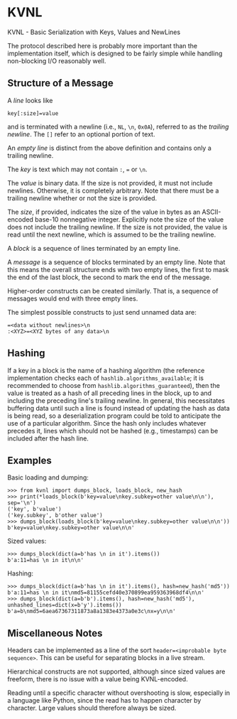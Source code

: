# KVNL
KVNL - Basic Serialization with Keys, Values and NewLines

The protocol described here is probably more important than the implementation itself, which is designed to be fairly simple while handling non-blocking I/O reasonably well.

## Structure of a Message

A *line* looks like
```
key[:size]=value
```
and is terminated with a newline (i.e., `NL`, `\n`, `0x0A`), referred to as the *trailing newline*. The `[]` refer to an optional portion of text.

An *empty line* is distinct from the above definition and contains only a trailing newline.

The *key* is text which may not contain `:`, `=` or `\n`.

The *value* is binary data. If the size is not provided, it must not include newlines. Otherwise, it is completely arbitrary. Note that there must be a trailing newline whether or not the size is provided.

The *size*, if provided, indicates the size of the value in bytes as an ASCII-encoded base-10 nonnegative integer. Explicitly note the size of the value does not include the trailing newline. If the size is not provided, the value is read until the next newline, which is assumed to be the trailing newline.

A *block* is a sequence of lines terminated by an empty line.

A *message* is a sequence of blocks terminated by an empty line. Note that this means the overall structure ends with two empty lines, the first to mask the end of the last block, the second to mark the end of the message.

Higher-order constructs can be created similarly. That is, a sequence of messages would end with three empty lines.

The simplest possible constructs to just send unnamed data are:

```
=<data without newlines>\n
:<XYZ>=<XYZ bytes of any data>\n
```

## Hashing

If a key in a block is the name of a hashing algorithm (the reference implementation checks each of `hashlib.algorithms_available`; it is recommended to choose from `hashlib.algorithms_guaranteed`), then the value is treated as a hash of all preceding lines in the block, up to and including the preceding line's trailing newline. In general, this necessitates buffering data until such a line is found instead of updating the hash as data is being read, so a deserialization program could be told to anticipate the use of a particular algorithm. Since the hash only includes whatever precedes it, lines which should not be hashed (e.g., timestamps) can be included after the hash line.

## Examples

Basic loading and dumping:

```
>>> from kvnl import dumps_block, loads_block, new_hash
>>> print(*loads_block(b'key=value\nkey.subkey=other value\n\n'), sep='\n')
('key', b'value')
('key.subkey', b'other value')
>>> dumps_block(loads_block(b'key=value\nkey.subkey=other value\n\n'))
b'key=value\nkey.subkey=other value\n\n'
```

Sized values:

```
>>> dumps_block(dict(a=b'has \n in it').items())
b'a:11=has \n in it\n\n'
```

Hashing:

```
>>> dumps_block(dict(a=b'has \n in it').items(), hash=new_hash('md5'))
b'a:11=has \n in it\nmd5=81155cefd40e370899ea959363968df4\n\n'
>>> dumps_block(dict(a=b'b').items(), hash=new_hash('md5'), unhashed_lines=dict(x=b'y').items())
b'a=b\nmd5=6aea67367311873a8a1383e4373a0e3c\nx=y\n\n'
```

## Miscellaneous Notes

Headers can be implemented as a line of the sort `header=<improbable byte sequence>`. This can be useful for separating blocks in a live stream.

Hierarchical constructs are not supported, although since sized values are freeform, there is no issue with a value being KVNL-encoded.

Reading until a specific character without overshooting is slow, especially in a language like Python, since the read has to happen character by character. Large values should therefore always be sized.
